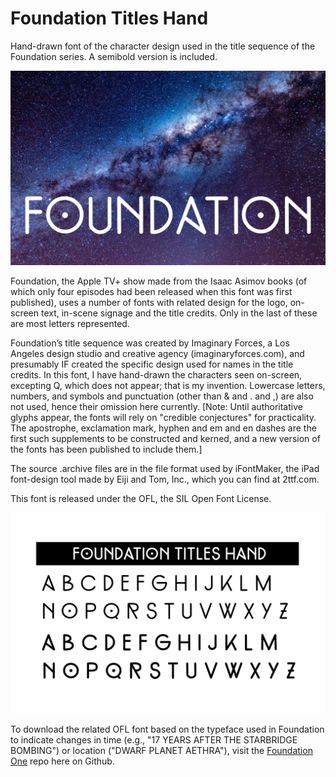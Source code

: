 # Foundation Titles Hand
Hand-drawn font of the character design used in the title sequence of the Foundation series. A semibold version is included.

!["Foundation" set over photo of galaxy in Foundation Titles semibold font](samples/Fdtn-galaxy.png?raw=true "Foundation Titles OFL font")

Foundation, the Apple TV+ show made from the Isaac Asimov books (of which only four episodes had been released when this font was first published), uses a number of fonts with related design for the logo, on-screen text, in-scene signage and the title credits.  Only in the last of these are most letters represented.

Foundation’s title sequence was created by Imaginary Forces, a Los Angeles design studio and creative agency (imaginaryforces.com), and presumably IF created the specific design used for names in the title credits.  In this font, I have hand-drawn the characters seen on-screen, excepting Q, which does not appear; that is my invention.  Lowercase letters, numbers, and symbols and punctuation (other than & and . and ,) are also not used, hence their omission here currently. [Note: Until authoritative glyphs appear, the fonts will rely on "credible conjectures" for practicality. The apostrophe, exclamation mark, hyphen and em and en dashes are the first such supplements to be constructed and kerned, and a new version of the fonts has been published to include them.]

The source .archive files are in the file format used by iFontMaker, the iPad font-design tool made by Eiji and Tom, Inc., which you can find at 2ttf.com.

This font is released under the OFL, the SIL Open Font License.

![The normal and semibold characters of Foundation Titles font](samples/Foundation_Titles_Hand_alphabet.jpg?raw=true "Foundation Titles alphabet")

To download the related OFL font based on the typeface used in Foundation to indicate changes in time (e.g., "17 YEARS AFTER THE STARBRIDGE BOMBING") or location ("DWARF PLANET AETHRA"), visit the <a href="https://github.com/rsperberg/foundation-one" title="Jump to Foundation Titles repo">Foundation One</a> repo here on Github.